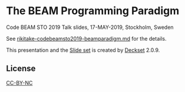 # The BEAM Programming Paradigm

Code BEAM STO 2019 Talk slides, 17-MAY-2019, Stockholm, Sweden

See [rikitake-codebeamsto2019-beamparadigm.md](rikitake-codebeamsto2019-beamparadigm.md) for the details.

This presentation and the [Slide set](rikitake-codebeamsto2019-beamparadigm-slides.pdf) is created by [Deckset](https://www.deckset.com/) 2.0.9.

## License

[CC-BY-NC](https://creativecommons.org/licenses/by-nc/4.0/)
